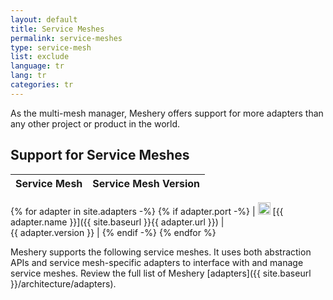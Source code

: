 ```yaml
---
layout: default
title: Service Meshes
permalink: service-meshes
type: service-mesh
list: exclude
language: tr
lang: tr
categories: tr
---
```



As the multi-mesh manager, Meshery offers support for more adapters than any other project or product in the world.
## Support for Service Meshes

| Service Mesh  | Service Mesh Version  |
| :------------ | :------------: |
{% for adapter in site.adapters -%}
{% if adapter.port -%}
| <img src="{{ adapter.image }}" style="width:20px" /> [{{ adapter.name }}]({{ site.baseurl }}{{ adapter.url }}) |&nbsp; &nbsp; &nbsp; &nbsp; &nbsp; &nbsp; &nbsp; &nbsp; &nbsp; &nbsp; &nbsp; &nbsp; &nbsp; &nbsp; &nbsp;&nbsp; &nbsp; &nbsp; &nbsp; &nbsp; &nbsp; {{ adapter.version }} |
{% endif -%}
{% endfor %}

Meshery supports the following service meshes. It uses both abstraction APIs and service mesh-specific adapters to interface with and manage service meshes. Review the full list of Meshery [adapters]({{ site.baseurl }}/architecture/adapters).

